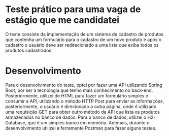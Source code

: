 # Teste prático para uma vaga de estágio que me candidatei

O teste consiste da implementação de um sistema de cadastro de produtos que contenha um formulário para o cadastro de um novo produto e após o cadastro o usuário deve ser redirecionado a uma lista que exiba todos os produtos cadastrados.

# Desenvolvimento

Para o desenvolvimento do teste, optei por fazer uma API utilizando Spring Boot, por ser a tecnologia que tenho mais conhecimento no back-end. Posteriormente, utilizei de HTML para fazer um formulário simples e consumir a API, utilizando o método HTTP Post para enviar as informações, posteriormente, o usuário é direcionado a outra página, onde é utilizado uma requisição GET para obter outro método da API que lista os produtos armazenados no banco de dados. Para o banco de dados, utilizei o H2-Database, que é um simples banco em memória. Ademais, durante o desenvolvimento utilizei a ferramente Postman para fazer alguns testes.
